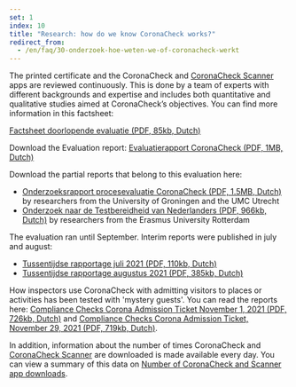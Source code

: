```yaml
---
set: 1
index: 10
title: "Research: how do we know CoronaCheck works?"
redirect_from: 
  - /en/faq/30-onderzoek-hoe-weten-we-of-coronacheck-werkt
---
```

The printed certificate and the CoronaCheck and [CoronaCheck Scanner](/en/scanner) apps are reviewed continuously. This is done by a team of experts with different backgrounds and expertise and includes both quantitative and qualitative studies aimed at CoronaCheck’s objectives. You can find more information in this factsheet:

<a href="/media/Factsheet_doorlopende_evaluatie.pdf" rel="noopener noreferrer" target="_blank" hreflang="nl" lang="nl">Factsheet doorlopende evaluatie (PDF, 85kb, Dutch)</a>

Download the Evaluation report: <a href="/media/Evaluatie_CoronaCheck.pdf" rel="noopener noreferrer" target="_blank" hreflang="nl" lang="nl">Evaluatierapport CoronaCheck (PDF, 1MB, Dutch)</a>

Download the partial reports that belong to this evaluation here:

- <a href="/media/Onderzoeksrapport_procesevaluatie_CC.pdf" rel="noopener noreferrer" target="_blank" hreflang="nl" lang="nl">Onderzoeksrapport procesevaluatie CoronaCheck (PDF, 1.5MB, Dutch)</a> by researchers from the University of Groningen and the UMC Utrecht
- <a href="/media/ESHPM_rapport_Onderzoek_Testbereidheid_eindrapport.pdf" rel="noopener noreferrer" target="_blank" hreflang="nl" lang="nl">Onderzoek naar de Testbereidheid van Nederlanders (PDF, 966kb, Dutch)</a> by researchers from the Erasmus University Rotterdam

The evaluation ran until September. Interim reports were published in july and august:

- <a href="/media/Tussentijdse_rapportage_juli_2021.pdf" rel="noopener noreferrer" target="_blank" hreflang="nl" lang="nl">Tussentijdse rapportage juli 2021 (PDF, 110kb, Dutch)</a>
- <a href="/media/Tussentijdse_rapportage_augustus_2021.pdf" rel="noopener noreferrer" target="_blank" hreflang="nl" lang="nl">Tussentijdse rapportage augustus 2021 (PDF, 385kb, Dutch)</a>

How inspectors use CoronaCheck with admitting visitors to places or activities has been tested with 'mystery guests'. You can read the reports here: <a href="/media/RapportCTB211101.pdf" rel="noopener noreferrer" target="_blank">Compliance Checks Corona Admission Ticket November 1, 2021 (PDF, 726kb, Dutch)</a> and <a href= "/media/RapportCTB211130.pdf" rel="noopener noreferrer" target="_blank">Compliance Checks Corona Admission Ticket, November 29, 2021 (PDF, 719kb, Dutch)</a>.

In addition, information about the number of times CoronaCheck and [CoronaCheck Scanner](/en/scanner) are downloaded is made available every day. You can view a summary of this data on [Number of CoronaCheck and Scanner app downloads](/en/faq/1-13-actuele-downloadcijfers/).
